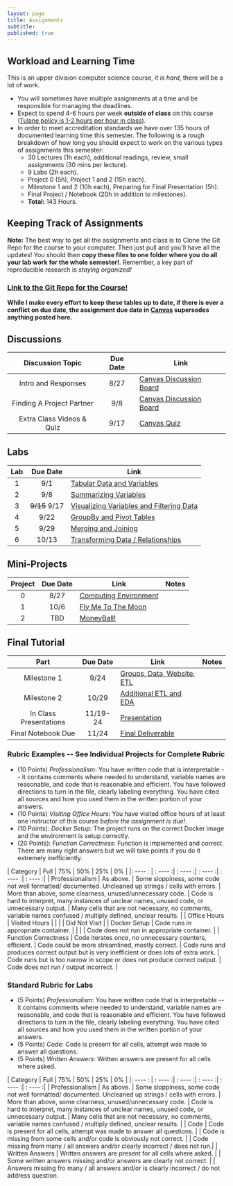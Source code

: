 ```yaml
---
layout: page
title: Assignments
subtitle:
published: true
---
```


## Workload and Learning Time

This is an upper division computer science course, *it is hard*, there will be a lot of work.
* You will sometimes have multiple assignments at a time and be responsible for managing the deadlines.  
* Expect to spend 4-6 hours per week **outside of class** on this course ([Tulane policy is 1-2 hours per hour in class](https://catalog.tulane.edu/)).  
* In order to meet accreditation standards we have over 135 hours of documented learning time this semester.  The following is a rough breakdown of how long you should expect to work on the various types of assignments this semester:  
  * 30 Lectures (1h each), additional readings, review, small assignments (30 mins per lecture).
  * 9 Labs (2h each).
  * Project 0 (5h), Project 1 and 2 (15h each).
  * Milestone 1 and 2 (10h each), Preparing for Final Presentation (5h).
  * Final Project / Notebook (20h in addition to milestones).
  * **Total:** 143 Hours.

## Keeping Track of Assignments

**Note:** The best way to get all the assignments and class is to Clone the Git Repo for the course to your computer.  Then just pull and you'll have all the updates!  You should then **copy these files to one folder where you do all your lab work for the whole semester!**.  Remember, a key part of reproducible research is *staying organized!*

### [Link to the Git Repo for the Course!](https://github.com/nmattei/cmps3160)


**While I make every effort to keep these tables up to date, if there is ever a conflict on due date, the assignment due date in [Canvas](https://tulane.instructure.com/) supersedes anything posted here.**

## Discussions

| Discussion Topic | Due Date | Link |
|:-------:|:--------:|----|
| Intro and Responses | 8/27 | [Canvas Discussion Board](https://tulane.instructure.com/courses/2220511/discussion_topics)
| Finding A Project Partner | 9/8 | [Canvas Discussion Board](https://tulane.instructure.com/courses/2220511/discussion_topics)
| Extra Class Videos & Quiz | 9/17 | [Canvas Quiz](https://tulane.instructure.com/)


## Labs

| Lab     | Due Date | Link |
|:-------:|:--------:|----  |
| 1 | 9/1 | [Tabular Data and Variables](https://github.com/nmattei/cmps3160/tree/master/_labs) |
| 2 | 9/8 | [Summarizing Variables](https://github.com/nmattei/cmps3160/tree/master/_labs) |
| 3 | ~~9/15~~ 9/17 | [Visualizing Variables and Filtering Data](https://github.com/nmattei/cmps3160/tree/master/_labs) | 
| 4 | 9/22 | [GroupBy and Pivot Tables](https://github.com/nmattei/cmps3160/tree/master/_labs) | 
| 5 | 9/29 | [Merging and Joining](https://github.com/nmattei/cmps3160/tree/master/_labs) | 
| 6 | 10/13 | [Transforming Data / Relationships](https://github.com/nmattei/cmps3160/tree/master/_labs) |

## Mini-Projects

| Project | Due Date | Link | Notes |
|:-------:|:--------:|----|-----|
| 0 | 8/27 | [Computing Environment](https://github.com/nmattei/cmps3160/tree/master/_projects/project0) |
| 1 | 10/6 | [Fly Me To The Moon](https://github.com/nmattei/cmps3160/tree/master/_projects/project1) | 
| 2 | TBD | [MoneyBall!](https://github.com/nmattei/cmps3160/tree/master/_projects/project2) | 

## Final Tutorial

| Part    | Due Date | Link | Notes |
|:-------:|:--------:|----  |----- |
| Milestone 1 | 9/24 | [Groups, Data, Website, ETL](/_projects/FinalTutorial.md) |
| Milestone 2 | 10/29 | [Additional ETL and EDA](/_projects/FinalTutorial.md) | 
| In Class Presentations | 11/19-24 | [Presentation](/_projects/FinalTutorial.md) | 
| Final Notebook Due | 11/24 | [Final Deliverable](/_projects/FinalTutorial.md) | 

### Rubric Examples -- See Individual Projects for Complete Rubric

* (10 Points) *Professionalism*: You have written code that is interpretable -- it contains comments where needed to understand, variable names are reasonable, and code that is reasonable and efficient. You have followed directions to turn in the file, clearly labeling everything. You have cited all sources and how you used them in the written portion of your answers.
* (10 Points) *Visiting Office Hours*: You have visited office hours of at least one instructor of this course *before the assignment is due!*.
* (10 Points): *Docker Setup*: The project runs on the correct Docker image and the environment is setup correctly.
* (20 Points): *Function Correctness*: Function is implemented and correct.  There are many right answers but we will take points if you do it extremely inefficiently.

| Category  | Full    |    75%  |    50%  |   25%   |   0%    |
|:  ----  : | : ---- :| : ---- :| : ---- :| : ---- :| : ---- :|
| Professionalism      | As above. | Some sloppiness, some code not well formatted/ documented. Uncleaned up strings / cells with errors. | More than above, some clearness, unused/unnecessary code. | Code is hard to interpret, many instances of unclear names, unused code, or unnecessary output.  | Many cells that are not necessary, no comments, variable names confused / multiply defined, unclear results. |
| Office Hours         | Visited Hours | | | | Did Not Visit | 
| Docker Setup         | Code runs in appropriate container. | | | | Code does not run in appropriate container. | 
| Function Correctness | Code iterates once, no unnecessary counters, efficient. | Code could be more streamlined, mostly correct. | Code runs and produces correct output but is very inefficient or does lots of extra work. | Code runs but is too narrow in scope or does not produce correct output. | Code does not run / output incorrect. | 

### Standard Rubric for Labs

* (5 Points) *Professionalism*: You have written code that is interpretable -- it contains comments where needed to understand, variable names are reasonable, and code that is reasonable and efficient. You have followed directions to turn in the file, clearly labeling everything. You have cited all sources and how you used them in the written portion of your answers.
* (5 Points) *Code*: Code is present for all cells, attempt was made to answer all questions.
* (5 Points) *Written Answers*: Written answers are present for all cells where asked.

| Category  | Full    |    75%  |    50%  |   25%   |   0%    |
|:  ----  : | : ---- :| : ---- :| : ---- :| : ---- :| : ---- :|
| Professionalism      | As above. | Some sloppiness, some code not well formatted/ documented. Uncleaned up strings / cells with errors. | More than above, some clearness, unused/unnecessary code. | Code is hard to interpret, many instances of unclear names, unused code, or unnecessary output.  | Many cells that are not necessary, no comments, variable names confused / multiply defined, unclear results. |
| Code            | Code is present for all cells, attempt was made to answer all questions.  | | Code is missing from some cells and/or code is obviously not correct. | | Code missing from many / all answers and/or clearly incorrect / does not run.| 
| Written Answers | Written answers are present for all cells where asked. | | Some written answers missing and/or answers are clearly not correct. | | Answers missing fro many / all answers and/or is clearly incorrect / do not address question.
